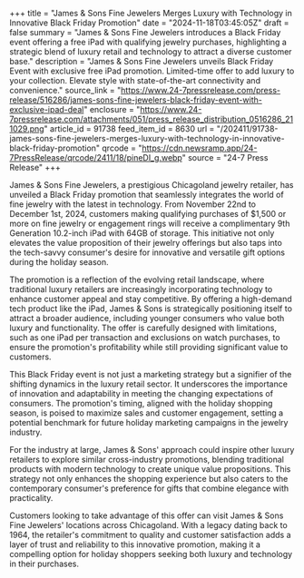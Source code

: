 +++
title = "James & Sons Fine Jewelers Merges Luxury with Technology in Innovative Black Friday Promotion"
date = "2024-11-18T03:45:05Z"
draft = false
summary = "James & Sons Fine Jewelers introduces a Black Friday event offering a free iPad with qualifying jewelry purchases, highlighting a strategic blend of luxury retail and technology to attract a diverse customer base."
description = "James & Sons Fine Jewelers unveils Black Friday Event with exclusive free iPad promotion. Limited-time offer to add luxury to your collection. Elevate style with state-of-the-art connectivity and convenience."
source_link = "https://www.24-7pressrelease.com/press-release/516286/james-sons-fine-jewelers-black-friday-event-with-exclusive-ipad-deal"
enclosure = "https://www.24-7pressrelease.com/attachments/051/press_release_distribution_0516286_211029.png"
article_id = 91738
feed_item_id = 8630
url = "/202411/91738-james-sons-fine-jewelers-merges-luxury-with-technology-in-innovative-black-friday-promotion"
qrcode = "https://cdn.newsramp.app/24-7PressRelease/qrcode/2411/18/pineDI_g.webp"
source = "24-7 Press Release"
+++

<p>James & Sons Fine Jewelers, a prestigious Chicagoland jewelry retailer, has unveiled a Black Friday promotion that seamlessly integrates the world of fine jewelry with the latest in technology. From November 22nd to December 1st, 2024, customers making qualifying purchases of $1,500 or more on fine jewelry or engagement rings will receive a complimentary 9th Generation 10.2-inch iPad with 64GB of storage. This initiative not only elevates the value proposition of their jewelry offerings but also taps into the tech-savvy consumer's desire for innovative and versatile gift options during the holiday season.</p><p>The promotion is a reflection of the evolving retail landscape, where traditional luxury retailers are increasingly incorporating technology to enhance customer appeal and stay competitive. By offering a high-demand tech product like the iPad, James & Sons is strategically positioning itself to attract a broader audience, including younger consumers who value both luxury and functionality. The offer is carefully designed with limitations, such as one iPad per transaction and exclusions on watch purchases, to ensure the promotion's profitability while still providing significant value to customers.</p><p>This Black Friday event is not just a marketing strategy but a signifier of the shifting dynamics in the luxury retail sector. It underscores the importance of innovation and adaptability in meeting the changing expectations of consumers. The promotion's timing, aligned with the holiday shopping season, is poised to maximize sales and customer engagement, setting a potential benchmark for future holiday marketing campaigns in the jewelry industry.</p><p>For the industry at large, James & Sons' approach could inspire other luxury retailers to explore similar cross-industry promotions, blending traditional products with modern technology to create unique value propositions. This strategy not only enhances the shopping experience but also caters to the contemporary consumer's preference for gifts that combine elegance with practicality.</p><p>Customers looking to take advantage of this offer can visit James & Sons Fine Jewelers' locations across Chicagoland. With a legacy dating back to 1964, the retailer's commitment to quality and customer satisfaction adds a layer of trust and reliability to this innovative promotion, making it a compelling option for holiday shoppers seeking both luxury and technology in their purchases.</p>